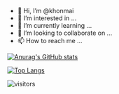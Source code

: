 - 👋 Hi, I’m @khonmai
- 👀 I’m interested in ...
- 🌱 I’m currently learning ...
- 💞️ I’m looking to collaborate on ...
- 📫 How to reach me ...

<!---
khonmai/khonmai is a ✨ special ✨ repository because its `README.md` (this file) appears on your GitHub profile.
You can click the Preview link to take a look at your changes.
--->

[![Anurag's GitHub stats](https://github-readme-stats.vercel.app/api?username=Khonmai)](https://github.com/Khonmai/github-readme-stats)

[![Top Langs](https://github-readme-stats.vercel.app/api/top-langs/?username=Khonmai&layout=compact)](https://github.com/anuraghazra/github-readme-stats)

![visitors](https://visitor-badge.glitch.me/badge?page_id=page.id)

      
